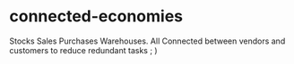 # connected-economies
Stocks Sales Purchases Warehouses. All Connected between vendors and customers to reduce redundant tasks ; )
